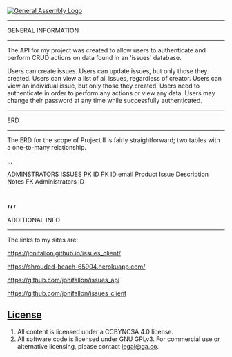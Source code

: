 [![General Assembly Logo](https://camo.githubusercontent.com/1a91b05b8f4d44b5bbfb83abac2b0996d8e26c92/687474703a2f2f692e696d6775722e636f6d2f6b6538555354712e706e67)](https://generalassemb.ly/education/web-development-immersive)

--------------------------------
GENERAL INFORMATION
________________________________

The API for my project was created to allow users to authenticate and perform CRUD actions on data found in an 'issues' database.

Users can create issues.
Users can update issues, but only those they created.
Users can view a list of all issues, regardless of creator.
Users can view an individual issue, but only those they created.
Users need to authenticate in order to perform any actions or view any data.
Users may change their password at any time while successfully authenticated.

_________________________________
ERD
_________________________________

The ERD for the scope of Project II is fairly straightforward; two tables with a one-to-many relationship.

,,,

ADMINSTRATORS            ISSUES
PK ID                    PK ID
email					           Product
						             Issue Description
						             Notes
						             FK Administrators ID

,,,
--------------------------------
ADDITIONAL INFO
________________________________

The links to my sites are:

https://jonifallon.github.io/issues_client/   


https://shrouded-beach-65904.herokuapp.com/


https://github.com/jonifallon/issues_api


https://github.com/jonifallon/issues_client


## [License](LICENSE)

1.  All content is licensed under a CC­BY­NC­SA 4.0 license.
1.  All software code is licensed under GNU GPLv3. For commercial use or
    alternative licensing, please contact legal@ga.co.
